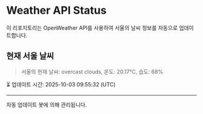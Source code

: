 
# Weather API Status

이 리포지토리는 OpenWeather API를 사용하여 서울의 날씨 정보를 자동으로 업데이트합니다.

## 현재 서울 날씨
> 서울의 현재 날씨: overcast clouds, 온도: 20.17°C, 습도: 68%

⏳ 업데이트 시간: 2025-10-03 09:55:32 (UTC)

---
자동 업데이트 봇에 의해 관리됩니다.

